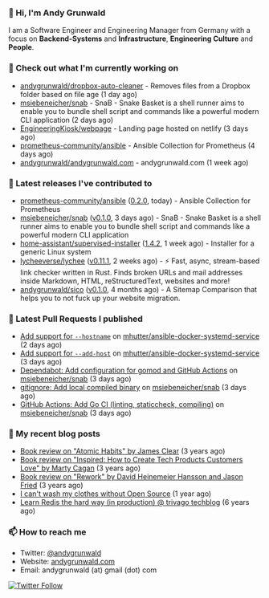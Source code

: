 ### 👋 Hi, I'm Andy Grunwald

I am a Software Engineer and Engineering Manager from Germany with a focus on **Backend-Systems** and **Infrastructure**, **Engineering Culture** and **People**.

### 👷 Check out what I'm currently working on


- [andygrunwald/dropbox-auto-cleaner](https://github.com/andygrunwald/dropbox-auto-cleaner) - Removes files from a Dropbox folder based on file age (1 day ago)
- [msiebeneicher/snab](https://github.com/msiebeneicher/snab) - SnaB - Snake Basket is a shell runner aims to enable you to bundle shell script and commands like a powerful modern CLI application (2 days ago)
- [EngineeringKiosk/webpage](https://github.com/EngineeringKiosk/webpage) - Landing page hosted on netlify (3 days ago)
- [prometheus-community/ansible](https://github.com/prometheus-community/ansible) - Ansible Collection for Prometheus (4 days ago)
- [andygrunwald/andygrunwald.com](https://github.com/andygrunwald/andygrunwald.com) - andygrunwald.com (1 week ago)

### 🔭 Latest releases I've contributed to


- [prometheus-community/ansible](https://github.com/prometheus-community/ansible) ([0.2.0](https://github.com/prometheus-community/ansible/releases/tag/0.2.0), today) - Ansible Collection for Prometheus
- [msiebeneicher/snab](https://github.com/msiebeneicher/snab) ([v0.1.0](https://github.com/msiebeneicher/snab/releases/tag/v0.1.0), 3 days ago) - SnaB - Snake Basket is a shell runner aims to enable you to bundle shell script and commands like a powerful modern CLI application
- [home-assistant/supervised-installer](https://github.com/home-assistant/supervised-installer) ([1.4.2](https://github.com/home-assistant/supervised-installer/releases/tag/1.4.2), 1 week ago) - Installer for a generic Linux system
- [lycheeverse/lychee](https://github.com/lycheeverse/lychee) ([v0.11.1](https://github.com/lycheeverse/lychee/releases/tag/v0.11.1), 2 weeks ago) - ⚡ Fast, async, stream-based link checker written in Rust. Finds broken URLs and mail addresses inside Markdown, HTML, reStructuredText, websites and more!
- [andygrunwald/sico](https://github.com/andygrunwald/sico) ([v0.1.0](https://github.com/andygrunwald/sico/releases/tag/v0.1.0), 4 months ago) - A Sitemap Comparison that helps you to not fuck up your website migration.

### 🔨 Latest Pull Requests I published


- [Add support for `--hostname`](https://github.com/mhutter/ansible-docker-systemd-service/pull/59) on [mhutter/ansible-docker-systemd-service](https://github.com/mhutter/ansible-docker-systemd-service) (2 days ago)
- [Add support for `--add-host`](https://github.com/mhutter/ansible-docker-systemd-service/pull/58) on [mhutter/ansible-docker-systemd-service](https://github.com/mhutter/ansible-docker-systemd-service) (3 days ago)
- [Dependabot: Add configuration for gomod and GitHub Actions](https://github.com/msiebeneicher/snab/pull/5) on [msiebeneicher/snab](https://github.com/msiebeneicher/snab) (3 days ago)
- [gitignore: Add local compiled binary](https://github.com/msiebeneicher/snab/pull/4) on [msiebeneicher/snab](https://github.com/msiebeneicher/snab) (3 days ago)
- [GitHub Actions: Add Go CI (linting, staticcheck, compiling)](https://github.com/msiebeneicher/snab/pull/3) on [msiebeneicher/snab](https://github.com/msiebeneicher/snab) (3 days ago)

### 📝 My recent blog posts


- [Book review on &#34;Atomic Habits&#34; by James Clear](https://andygrunwald.com/blog/book-review-on-atomic-habits-by-james-clear/) (3 years ago)
- [Book review on &#34;Inspired: How to Create Tech Products Customers Love&#34; by Marty Cagan](https://andygrunwald.com/blog/book-review-on-inspired-how-to-create-tech-products-customers-love-by-marty-cagan/) (3 years ago)
- [Book review on &#34;Rework&#34; by David Heinemeier Hansson and Jason Fried](https://andygrunwald.com/blog/book-review-on-rework-by-david-heinemeier-hansson-and-jason-fried/) (3 years ago)
- [I can&#39;t wash my clothes without Open Source](https://andygrunwald.com/blog/i-cant-wash-my-clothes-without-open-source/) (1 year ago)
- [Learn Redis the hard way (in production) @ trivago techblog](https://andygrunwald.com/blog/learn-redis-the-hard-way-in-production-trivago-techblog/) (6 years ago)

### 📫 How to reach me

- Twitter: [@andygrunwald](https://twitter.com/andygrunwald)
- Website: [andygrunwald.com](https://andygrunwald.com)
- Email: andygrunwald (at) gmail (dot) com

[![Twitter Follow](https://img.shields.io/twitter/follow/andygrunwald?label=Follow&style=social)](https://twitter.com/andygrunwald)

